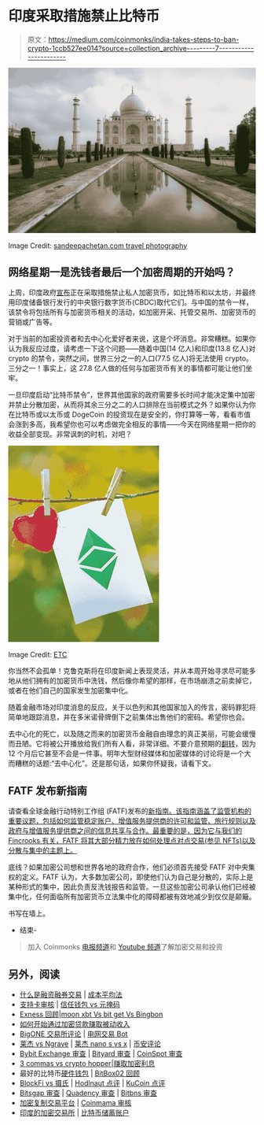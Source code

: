 # 印度采取措施禁止比特币

> 原文：<https://medium.com/coinmonks/india-takes-steps-to-ban-crypto-1ccb527ee014?source=collection_archive---------7----------------------->

![](img/4a597efe63a210c48da83fa32c057d2f.png)

Image Credit: [sandeepachetan.com travel photography](https://www.flickr.com/photos/sandeepachetan/)

## 网络星期一是洗钱者最后一个加密周期的开始吗？

上周，印度政府[宣布](https://www.reuters.com/world/india/new-indian-law-will-allow-only-few-cryptocurrencies-government-says-2021-11-23/)正在采取措施禁止私人加密货币，如比特币和以太坊，并最终用印度储备银行发行的中央银行数字货币(CBDC)取代它们。与中国的禁令一样，该禁令将包括所有与加密货币相关的活动，如加密开采、托管交易所、加密货币的营销或广告等。

对于当前的加密投资者和去中心化爱好者来说，这是个坏消息。非常糟糕。如果你认为我反应过度，请考虑一下这个问题——随着中国(14 亿人)和印度(13.8 亿人)对 crypto 的禁令，突然之间，世界三分之一的人口(77.5 亿人)将无法使用 crypto。三分之一！事实上，这 27.8 亿人做的任何与加密货币有关的事情都可能让他们坐牢。

一旦印度启动“比特币禁令”，世界其他国家的政府需要多长时间才能决定集中加密并禁止分散加密，从而将其余三分之二的人口排除在当前模式之外？如果你认为你在比特币或以太币或 DogeCoin 的投资现在是安全的，你打算等一等，看看市值会涨到多高，我希望你也可以考虑做完全相反的事情——今天在网络星期一把你的收益全部变现。非常讽刺的时机，对吧？

![](img/2744716f1e14e6e01d0cd7b4d621256e.png)

Image Credit: [ETC](https://www.flickr.com/photos/149639283@N08/26833560229)

你当然不会孤单！克鲁克斯将在印度新闻上表现灵活，并从本周开始寻求尽可能多地从他们拥有的加密货币中洗钱，然后像你希望的那样，在市场崩溃之前卖掉它，或者在他们自己的国家发生加密集中化。

随着金融市场对印度消息的反应，关于以色列和其他国家加入的传言，密码罪犯将简单地跟踪消息，并在多米诺骨牌倒下之前集体出售他们的密码。希望你也会。

去中心化的死亡，以及随之而来的加密货币金融自由理念的真正美丽，可能会缓慢而丑陋。它将被公开播放给我们所有人看，非常详细。不要介意预期的[翻转](/coinmonks/the-flippening-what-it-is-and-why-it-matters-63e22486ca44)，因为 12 个月后它甚至不会是一件事。明年大型财经媒体和加密媒体的讨论将是一个大而糟糕的话题:“去中心化”。还是那句话，如果你怀疑我，请看下文。

## **FATF 发布新指南**

请查看全球金融行动特别工作组 (FATF)发布的[新指南。该指南涵盖了监管机构的重要议题，包括如何监管稳定账户、增值服务提供商的许可和监管、旅行规则以及政府与增值服务提供商之间的信息共享与合作。最重要的是，因为它与我们的 Fincrooks 有关，FATF 将其大部分精力放在如何处理点对点交易(参见 NFTs)以及分散与集中的主题上。](https://www.fatf-gafi.org/publications/fatfrecommendations/documents/guidance-rba-virtual-assets-2021.html)

底线？如果加密公司想和世界各地的政府合作，他们必须首先接受 FATF 对中央集权的定义。FATF 认为，大多数加密公司，即使他们认为自己是分散的，实际上是某种形式的集中，因此负责反洗钱报告和监管。一旦这些加密公司承认他们已经被集中化，任何面临所有加密货币立法集中化的障碍都被有效地减少到仅仅是颠簸。

书写在墙上。

*   结束-

> 加入 Coinmonks [电报频道](https://t.me/coincodecap)和 [Youtube 频道](https://www.youtube.com/c/coinmonks/videos)了解加密交易和投资

## 另外，阅读

*   [什么是融资融券交易](https://blog.coincodecap.com/margin-trading) | [成本平均法](https://blog.coincodecap.com/dca)
*   [支持卡审核](https://blog.coincodecap.com/uphold-card-review) | [信任钱包 vs 元掩码](https://blog.coincodecap.com/trust-wallet-vs-metamask)
*   [Exness 回顾](https://blog.coincodecap.com/exness-review)|[moon xbt Vs bit get Vs Bingbon](https://blog.coincodecap.com/bingbon-vs-bitget-vs-moonxbt)
*   [如何开始通过加密贷款赚取被动收入](https://blog.coincodecap.com/passive-income-crypto-lending)
*   [BigONE 交易所评论](/coinmonks/bigone-exchange-review-64705d85a1d4) | [电网交易 Bot](https://blog.coincodecap.com/grid-trading)
*   [莱杰 vs Ngrave](/coinmonks/ledger-vs-ngrave-zero-7e40f0c1d694) | [莱杰 nano s vs x](/coinmonks/ledger-nano-s-vs-x-battery-hardware-price-storage-59a6663fe3b0) | [币安评论](/coinmonks/binance-review-ee10d3bf3b6e)
*   [Bybit Exchange 审查](/coinmonks/bybit-exchange-review-dbd570019b71) | [Bityard 审查](https://blog.coincodecap.com/bityard-reivew) | [CoinSpot 审查](https://blog.coincodecap.com/coinspot-review)
*   [3 commas vs crypto hopper](/coinmonks/3commas-vs-pionex-vs-cryptohopper-best-crypto-bot-6a98d2baa203)|[赚取加密利息](/coinmonks/earn-crypto-interest-b10b810fdda3)
*   最好的比特币[硬件钱包](/coinmonks/hardware-wallets-dfa1211730c6) | [BitBox02 回顾](/coinmonks/bitbox02-review-your-swiss-bitcoin-hardware-wallet-c36c88fff29)
*   [BlockFi vs 摄氏](/coinmonks/blockfi-vs-celsius-vs-hodlnaut-8a1cc8c26630) | [Hodlnaut 点评](/coinmonks/hodlnaut-review-best-way-to-hodl-is-to-earn-interest-on-your-bitcoin-6658a8c19edf) | [KuCoin 点评](https://blog.coincodecap.com/kucoin-review)
*   [Bitsgap 审查](/coinmonks/bitsgap-review-a-crypto-trading-bot-that-makes-easy-money-a5d88a336df2) | [Quadency 审查](/coinmonks/quadency-review-a-crypto-trading-automation-platform-3068eaa374e1) | [Bitbns 审查](/coinmonks/bitbns-review-38256a07e161)
*   [加密复制交易平台](/coinmonks/top-10-crypto-copy-trading-platforms-for-beginners-d0c37c7d698c) | [Coinmama 审核](/coinmonks/coinmama-review-ace5641bde6e)
*   [印度的加密交易所](/coinmonks/bitcoin-exchange-in-india-7f1fe79715c9) | [比特币储蓄账户](/coinmonks/bitcoin-savings-account-e65b13f92451)